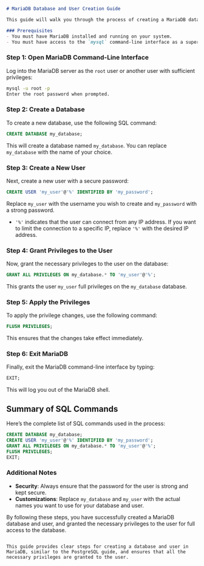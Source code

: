 ```markdown
# MariaDB Database and User Creation Guide

This guide will walk you through the process of creating a MariaDB database, a user, and granting the necessary privileges.

### Prerequisites
- You must have MariaDB installed and running on your system.
- You must have access to the `mysql` command-line interface as a superuser (such as `root`).
```

### Step 1: Open MariaDB Command-Line Interface
Log into the MariaDB server as the `root` user or another user with sufficient privileges:

```bash
mysql -u root -p
Enter the root password when prompted.
```

### Step 2: Create a Database
To create a new database, use the following SQL command:

```sql
CREATE DATABASE my_database;
```

This will create a database named `my_database`. You can replace `my_database` with the name of your choice.

### Step 3: Create a New User
Next, create a new user with a secure password:

```sql
CREATE USER 'my_user'@'%' IDENTIFIED BY 'my_password';
```

Replace `my_user` with the username you wish to create and `my_password` with a strong password.

- `'%'` indicates that the user can connect from any IP address. If you want to limit the connection to a specific IP, replace `'%'` with the desired IP address.

### Step 4: Grant Privileges to the User
Now, grant the necessary privileges to the user on the database:

```sql
GRANT ALL PRIVILEGES ON my_database.* TO 'my_user'@'%';
```

This grants the user `my_user` full privileges on the `my_database` database.

### Step 5: Apply the Privileges
To apply the privilege changes, use the following command:

```sql
FLUSH PRIVILEGES;
```

This ensures that the changes take effect immediately.

### Step 6: Exit MariaDB
Finally, exit the MariaDB command-line interface by typing:

```sql
EXIT;
```

This will log you out of the MariaDB shell.

## Summary of SQL Commands

Here’s the complete list of SQL commands used in the process:

```sql
CREATE DATABASE my_database;
CREATE USER 'my_user'@'%' IDENTIFIED BY 'my_password';
GRANT ALL PRIVILEGES ON my_database.* TO 'my_user'@'%';
FLUSH PRIVILEGES;
EXIT;
```

### Additional Notes
- **Security**: Always ensure that the password for the user is strong and kept secure.
- **Customizations**: Replace `my_database` and `my_user` with the actual names you want to use for your database and user.

By following these steps, you have successfully created a MariaDB database and user, and granted the necessary privileges to the user for full access to the database.
```

This guide provides clear steps for creating a database and user in MariaDB, similar to the PostgreSQL guide, and ensures that all the necessary privileges are granted to the user.
